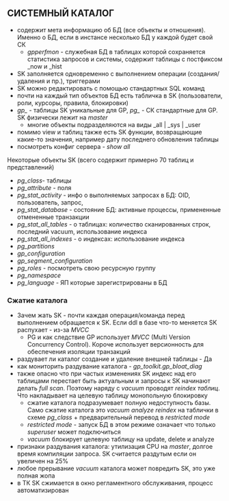 ## СИСТЕМНЫЙ КАТАЛОГ
- содержит мета информацию об БД (все объекты и отношения). Именно о БД, если в инстансе несколько БД у каждой будет свой СК
	- *gpperfmon* - служебная БД в таблицах которой сохраняется статистика запросов и системы, содержит таблицы с постфиксом _now и _hist
- SK заполняется одновременно с выполнением операции (создания/удаления и пр.), триггерами 
- SK можно редактировать с помощью стандартных SQL команд
- почти на каждый тип объектов БД есть табличка в SK (пользователи, роли, курсоры, правила, блокировки)
- *gp_* - таблицы SK уникальные для GP, *pg_* - СК стандартные для GP. SK физически лежит на *master*
	- многие объекты подразделяются на виды _all | _sys | _user
- помимо view и таблиц также есть SK функции, возвращающие какие-то значения, например дату последнего обновления таблицы
- посмотреть конфиг сервера - *show all*

Некоторые объекты SK (всего содержит примерно 70 таблиц и представлений)
* *pg_class*- таблицы 
* *pg_attribute* - поля 
* *pg_stat_activity* - инфо о выполняемых запросах в БД: OID, пользователь, запрос, 
* *pg_stat_database* - состояние БД: активные процессы, примененные отмененные транзакции 
* *pg_stat_all_tables* - о таблицах: количество сканированных строк, последний vacuum, использование индекса 
* *pg_stat_all_indexes* - о индексах: использование индекса 
* *pg_partitions* 
* *gp_configuration*
* *gp_segment_configuration*
* *pg_roles* - посмотреть свою ресурсную группу 
* *pg_namespace*
* *pg_language* - ЯП которые зарегистрированы в БД

### Сжатие каталога
- Зачем жать SK - почти каждая операция/команда перед выполнением обращается к SK. Если ddl в базе что-то меняется SK распухает - из-за *MVCC*
	- PG и как следствие GP использует *MVCC* (Multi Version Concurrency Control). Короче использует версионность для обеспечения изоляции транзакций
- раздувает ли каталог создание и удаление внешней таблицы - Да
- как мониторить раздувание каталога - *gp_toolkit.gp_bloat_diag*
- также опасно что при частых изменениях SK индекс над его таблицами перестает быть актуальным и запросы к SK начинают делать *full scan*. Поэтому наряду с *vacuum* проводят *reindex таблиц*. Что накладывает на целевую таблицу монопольную блокировку
	- сжатие каталога подразумевает полную недоступность базы. Само сжатие каталога это *vacuum analyze reindex* на таблички в схеме *pg_class* + предварительный перевод в *restricted mode*
	- *restricted mode* - запуск БД в этом режиме означает что только *superuser* может подключиться 
	- *vacuum* блокирует целевую таблицу на update, delete и analyze
- признаки раздувания каталога: утилизация CPU на *master*, долгое время компиляции запроса. SK считается раздутым если он увеличен на 25%
- любое прерывание *vacuum* каталога может повредить SK, это уже полная жопа
- в ТК SK сжимается в окно регламентного обслуживания, процесс автоматизирован